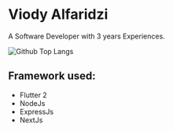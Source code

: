 # Viody Alfaridzi
A Software Developer with 3 years Experiences.

![Github Top Langs](https://github-readme-stats.vercel.app/api/top-langs/?username=viody75&layout=compact)

## Framework used:
- Flutter 2
- NodeJs
- ExpressJs
- NextJs

<!--
**Viody75/viody75** is a ✨ _special_ ✨ repository because its `README.md` (this file) appears on your GitHub profile.

Here are some ideas to get you started:

- 🔭 I’m currently working on ...
- 🌱 I’m currently learning ...
- 👯 I’m looking to collaborate on ...
- 🤔 I’m looking for help with ...
- 💬 Ask me about ...
- 📫 How to reach me: ...
- 😄 Pronouns: ...
- ⚡ Fun fact: ...
-->
